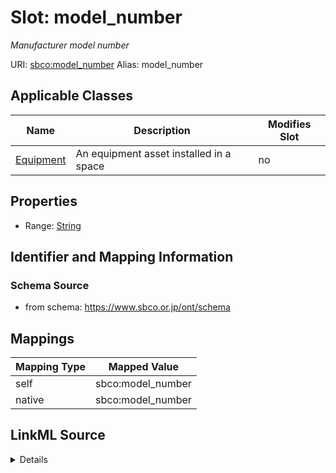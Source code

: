 

# Slot: model_number 


_Manufacturer model number_





URI: [sbco:model_number](https://www.sbco.or.jp/ont/model_number)
Alias: model_number

<!-- no inheritance hierarchy -->





## Applicable Classes

| Name | Description | Modifies Slot |
| --- | --- | --- |
| [Equipment](Equipment.md) | An equipment asset installed in a space |  no  |






## Properties

* Range: [String](String.md)




## Identifier and Mapping Information






### Schema Source


* from schema: https://www.sbco.or.jp/ont/schema




## Mappings

| Mapping Type | Mapped Value |
| ---  | ---  |
| self | sbco:model_number |
| native | sbco:model_number |




## LinkML Source

<details>
```yaml
name: model_number
description: Manufacturer model number
from_schema: https://www.sbco.or.jp/ont/schema
rank: 1000
alias: model_number
domain_of:
- Equipment
range: string

```
</details>